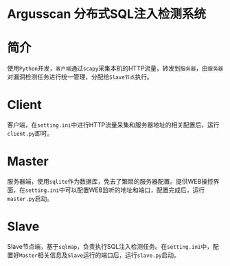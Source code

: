 # Argusscan 分布式SQL注入检测系统

# 简介

使用`Python`开发，`客户端`通过`scapy`采集本机的HTTP流量，转发到`服务器`，由`服务器`对漏洞检测任务进行统一管理，分配给`Slave节点`执行。

# Client

客户端，在`setting.ini`中进行HTTP流量采集和服务器地址的相关配置后，运行`client.py`即可。

# Master

服务器端，使用`sqlite`作为数据库，免去了繁琐的服务器配置。提供WEB操控界面，在`setting.ini`中可以配置WEB监听的地址和端口，配置完成后，运行`master.py`启动。

# Slave

Slave节点端，基于`sqlmap`，负责执行SQL注入检测任务。在`setting.ini`中，配置好`Master`相关信息及`Slave`运行的端口后，运行`slave.py`启动。
